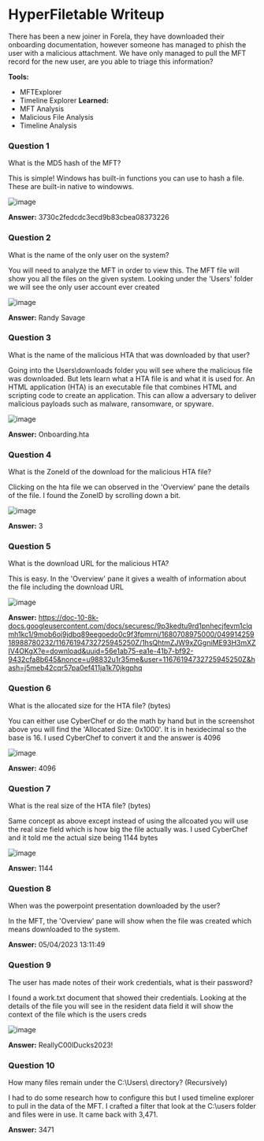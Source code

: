 # **HyperFiletable Writeup**

There has been a new joiner in Forela, they have downloaded their onboarding documentation, however someone has managed to phish the user with a malicious attachment. We have only managed to pull the MFT record for the new user, are you able to triage this information?

**Tools:**
- MFTExplorer
- Timeline Explorer
**Learned:**
- MFT Analysis
- Malicious File Analysis
- Timeline Analysis

### **Question 1**
What is the MD5 hash of the MFT?

This is simple! Windows has built-in functions you can use to hash a file. These are built-in native to windowws. 

![image](https://github.com/user-attachments/assets/d94f5890-c82a-4d3a-8b11-ebc9f8b79533)

**Answer:** 3730c2fedcdc3ecd9b83cbea08373226
### **Question 2**
What is the name of the only user on the system?

You will need to analyze the MFT in order to view this. The MFT file will show you all the files on the given system. Looking under the 'Users' folder we will see the only user account ever created

![image](https://github.com/user-attachments/assets/cfba75fd-24ef-4ce7-a998-94021c802d05)

**Answer:** Randy Savage
### **Question 3**
What is the name of the malicious HTA that was downloaded by that user?

Going into the Users\downloads folder you will see where the malicious file was downloaded. But lets learn what a HTA file is and what it is used for. An HTML application (HTA) is an executable file that combines HTML and scripting code to create an application. This can allow a adversary to deliver malicious payloads such as malware, ransomware, or spyware.

![image](https://github.com/user-attachments/assets/79b9c320-aafc-4e98-8b5b-042f7771325f)

**Answer:** Onboarding.hta
### **Question 4**
What is the ZoneId of the download for the malicious HTA file?

Clicking on the hta file we can observed in the 'Overview' pane the details of the file. I found the ZoneID by scrolling down a bit.

![image](https://github.com/user-attachments/assets/80515496-25f9-43d3-be02-fb25b11c8422)

**Answer:** 3
### **Question 5**
What is the download URL for the malicious HTA?

This is easy. In the 'Overview' pane it gives a wealth of information about the file including the download URL

![image](https://github.com/user-attachments/assets/48ff05cc-bc0e-41d2-8e47-ab6d17f6d0f8)

**Answer:** https://doc-10-8k-docs.googleusercontent.com/docs/securesc/9p3kedtu9rd1pnhecjfevm1clqmh1kc1/9mob6oj9jdbq89eegoedo0c9f3fpmrnj/1680708975000/04991425918988780232/11676194732725945250Z/1hsQhtmZJW9xZGgniME93H3mXZIV4OKgX?e=download&uuid=56e1ab75-ea1e-41b7-bf92-9432cfa8b645&nonce=u98832u1r35me&user=11676194732725945250Z&hash=j5meb42cqr57pa0ef411ja1k70jkgphq
### **Question 6**
What is the allocated size for the HTA file? (bytes)

You can either use CyberChef or do the math by hand but in the screenshot above you will find the 'Allocated Size: 0x1000'. It is in hexidecimal so the base is 16. I used CyberChef to convert it and the answer is 4096

![image](https://github.com/user-attachments/assets/f4917232-6895-40bd-9aca-f39efd072848)

**Answer:** 4096
### **Question 7**
What is the real size of the HTA file? (bytes)

Same concept as above except instead of using the allcoated you will use the real size field which is how big the file actually was. I used CyberChef and it told me the actual size being 1144 bytes

![image](https://github.com/user-attachments/assets/a89b6777-5b93-40a4-ab28-3ce5036f4f56)

**Answer:** 1144
### **Question 8**
When was the powerpoint presentation downloaded by the user?

In the MFT, the 'Overview' pane will show when the file was created which means downloaded to the system.

**Answer:** 05/04/2023 13:11:49
### **Question 9**
The user has made notes of their work credentials, what is their password?

I found a work.txt document that showed their credentials. Looking at the details of the file you will see in the resident data field it will show the context of the file which is the users creds

![image](https://github.com/user-attachments/assets/c3a3a9c1-b914-4e87-904c-8e167312b837)

**Answer:** ReallyC00lDucks2023!
### **Question 10**
How many files remain under the C:\Users\ directory? (Recursively)

I had to do some research how to configure this but I used timeline explorer to pull in the data of the MFT. I crafted a filter that look at the C:\users folder and files were in use. It came back with 3,471.

**Answer:** 3471
